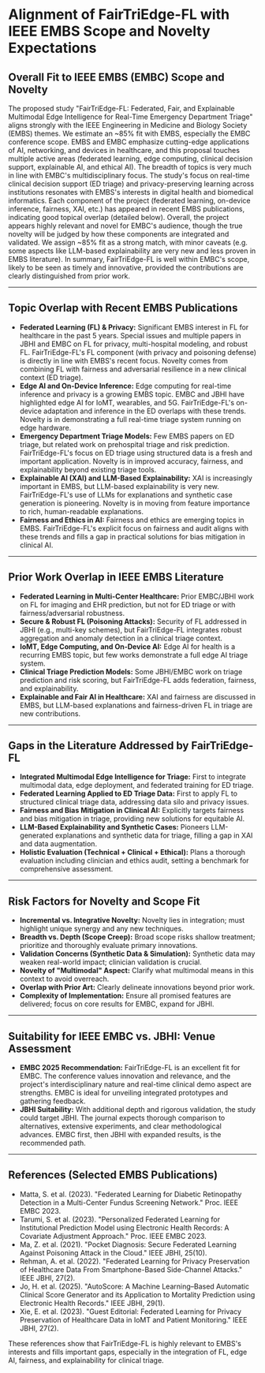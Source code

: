 # Alignment of FairTriEdge-FL with IEEE EMBS Scope and Novelty Expectations

## Overall Fit to IEEE EMBS (EMBC) Scope and Novelty

The proposed study "FairTriEdge-FL: Federated, Fair, and Explainable Multimodal Edge Intelligence for Real-Time Emergency Department Triage" aligns strongly with the IEEE Engineering in Medicine and Biology Society (EMBS) themes. We estimate an ~85% fit with EMBS, especially the EMBC conference scope. EMBS and EMBC emphasize cutting-edge applications of AI, networking, and devices in healthcare, and this proposal touches multiple active areas (federated learning, edge computing, clinical decision support, explainable AI, and ethical AI). The breadth of topics is very much in line with EMBC's multidisciplinary focus. The study's focus on real-time clinical decision support (ED triage) and privacy-preserving learning across institutions resonates with EMBS's interests in digital health and biomedical informatics. Each component of the project (federated learning, on-device inference, fairness, XAI, etc.) has appeared in recent EMBS publications, indicating good topical overlap (detailed below). Overall, the project appears highly relevant and novel for EMBC's audience, though the true novelty will be judged by how these components are integrated and validated. We assign ~85% fit as a strong match, with minor caveats (e.g. some aspects like LLM-based explainability are very new and less proven in EMBS literature). In summary, FairTriEdge-FL is well within EMBC's scope, likely to be seen as timely and innovative, provided the contributions are clearly distinguished from prior work.

---

## Topic Overlap with Recent EMBS Publications

- **Federated Learning (FL) & Privacy:** Significant EMBS interest in FL for healthcare in the past 5 years. Special issues and multiple papers in JBHI and EMBC on FL for privacy, multi-hospital modeling, and robust FL. FairTriEdge-FL's FL component (with privacy and poisoning defense) is directly in line with EMBS's recent focus. Novelty comes from combining FL with fairness and adversarial resilience in a new clinical context (ED triage).
- **Edge AI and On-Device Inference:** Edge computing for real-time inference and privacy is a growing EMBS topic. EMBC and JBHI have highlighted edge AI for IoMT, wearables, and 5G. FairTriEdge-FL's on-device adaptation and inference in the ED overlaps with these trends. Novelty is in demonstrating a full real-time triage system running on edge hardware.
- **Emergency Department Triage Models:** Few EMBS papers on ED triage, but related work on prehospital triage and risk prediction. FairTriEdge-FL's focus on ED triage using structured data is a fresh and important application. Novelty is in improved accuracy, fairness, and explainability beyond existing triage tools.
- **Explainable AI (XAI) and LLM-Based Explainability:** XAI is increasingly important in EMBS, but LLM-based explainability is very new. FairTriEdge-FL's use of LLMs for explanations and synthetic case generation is pioneering. Novelty is in moving from feature importance to rich, human-readable explanations.
- **Fairness and Ethics in AI:** Fairness and ethics are emerging topics in EMBS. FairTriEdge-FL's explicit focus on fairness and audit aligns with these trends and fills a gap in practical solutions for bias mitigation in clinical AI.

---

## Prior Work Overlap in IEEE EMBS Literature

- **Federated Learning in Multi-Center Healthcare:** Prior EMBC/JBHI work on FL for imaging and EHR prediction, but not for ED triage or with fairness/adversarial robustness.
- **Secure & Robust FL (Poisoning Attacks):** Security of FL addressed in JBHI (e.g., multi-key schemes), but FairTriEdge-FL integrates robust aggregation and anomaly detection in a clinical triage context.
- **IoMT, Edge Computing, and On-Device AI:** Edge AI for health is a recurring EMBS topic, but few works demonstrate a full edge AI triage system.
- **Clinical Triage Prediction Models:** Some JBHI/EMBC work on triage prediction and risk scoring, but FairTriEdge-FL adds federation, fairness, and explainability.
- **Explainable and Fair AI in Healthcare:** XAI and fairness are discussed in EMBS, but LLM-based explanations and fairness-driven FL in triage are new contributions.

---

## Gaps in the Literature Addressed by FairTriEdge-FL

- **Integrated Multimodal Edge Intelligence for Triage:** First to integrate multimodal data, edge deployment, and federated training for ED triage.
- **Federated Learning Applied to ED Triage Data:** First to apply FL to structured clinical triage data, addressing data silo and privacy issues.
- **Fairness and Bias Mitigation in Clinical AI:** Explicitly targets fairness and bias mitigation in triage, providing new solutions for equitable AI.
- **LLM-Based Explainability and Synthetic Cases:** Pioneers LLM-generated explanations and synthetic data for triage, filling a gap in XAI and data augmentation.
- **Holistic Evaluation (Technical + Clinical + Ethical):** Plans a thorough evaluation including clinician and ethics audit, setting a benchmark for comprehensive assessment.

---

## Risk Factors for Novelty and Scope Fit

- **Incremental vs. Integrative Novelty:** Novelty lies in integration; must highlight unique synergy and any new techniques.
- **Breadth vs. Depth (Scope Creep):** Broad scope risks shallow treatment; prioritize and thoroughly evaluate primary innovations.
- **Validation Concerns (Synthetic Data & Simulation):** Synthetic data may weaken real-world impact; clinician validation is crucial.
- **Novelty of "Multimodal" Aspect:** Clarify what multimodal means in this context to avoid overreach.
- **Overlap with Prior Art:** Clearly delineate innovations beyond prior work.
- **Complexity of Implementation:** Ensure all promised features are delivered; focus on core results for EMBC, expand for JBHI.

---

## Suitability for IEEE EMBC vs. JBHI: Venue Assessment

- **EMBC 2025 Recommendation:** FairTriEdge-FL is an excellent fit for EMBC. The conference values innovation and relevance, and the project's interdisciplinary nature and real-time clinical demo aspect are strengths. EMBC is ideal for unveiling integrated prototypes and gathering feedback.
- **JBHI Suitability:** With additional depth and rigorous validation, the study could target JBHI. The journal expects thorough comparison to alternatives, extensive experiments, and clear methodological advances. EMBC first, then JBHI with expanded results, is the recommended path.

---

## References (Selected EMBS Publications)

- Matta, S. et al. (2023). "Federated Learning for Diabetic Retinopathy Detection in a Multi-Center Fundus Screening Network." Proc. IEEE EMBC 2023.
- Tarumi, S. et al. (2023). "Personalized Federated Learning for Institutional Prediction Model using Electronic Health Records: A Covariate Adjustment Approach." Proc. IEEE EMBC 2023.
- Ma, Z. et al. (2021). "Pocket Diagnosis: Secure Federated Learning Against Poisoning Attack in the Cloud." IEEE JBHI, 25(10).
- Rehman, A. et al. (2022). "Federated Learning for Privacy Preservation of Healthcare Data From Smartphone-Based Side-Channel Attacks." IEEE JBHI, 27(2).
- Jo, H. et al. (2025). "AutoScore: A Machine Learning–Based Automatic Clinical Score Generator and its Application to Mortality Prediction using Electronic Health Records." IEEE JBHI, 29(1).
- Xie, E. et al. (2023). "Guest Editorial: Federated Learning for Privacy Preservation of Healthcare Data in IoMT and Patient Monitoring." IEEE JBHI, 27(2).

These references show that FairTriEdge-FL is highly relevant to EMBS's interests and fills important gaps, especially in the integration of FL, edge AI, fairness, and explainability for clinical triage. 